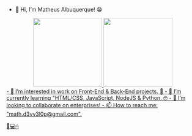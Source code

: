 - 👋 Hi, I’m Matheus Albuquerque! 😁
<div align="center">
  <a href="https://github.com/Math-D3v">
  <img height="180em" src="https://github-readme-stats.vercel.app/api?username=Math-D3v&show_icons=true&theme=dark&include_all_commits=true&count_private=true"/>
  <img height="180em" src="https://github-readme-stats.vercel.app/api/top-langs/?username=Math-D3v&layout=compact&langs_count=7&theme=dark"/>
</div>
- 👀 I’m interested in work on Front-End & Back-End projects. 🎯
- 🌱 I’m currently learning "HTML/CSS, JavaScript, NodeJS & Python. 🤓
- 💞️ I’m looking to collaborate on enterprises!
- 📫 How to reach me: "math.d3vv3l0p@gmail.com".

🎇💻🖱
